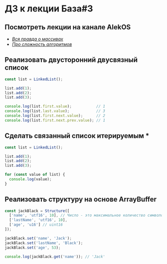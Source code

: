 # ДЗ к лекции База#3

## Посмотреть лекции на канале AlekOS

* _[Вся правда о массивах](https://www.youtube.com/watch?v=47_LhSf-ago)_
* _[Про сложность алгоритмов](https://www.youtube.com/watch?v=cXCuXNwzdfY)_

## Реализовать двусторонний двусвязный список

   ```js
   const list = LinkedList();

   list.add(1);
   list.add(2);
   list.add(3);

   console.log(list.first.value);           // 1
   console.log(list.last.value);            // 3
   console.log(list.first.next.value);      // 2
   console.log(list.first.next.prev.value); // 1
   ```

## Сделать связанный список итерируемым *

   ```js
   const list = LinkedList();

   list.add(1);
   list.add(2);
   list.add(3);

   for (const value of list) {
     console.log(value);
   }
   ```

## Реализовать структуру на основе ArrayBuffer

   ```js
   const jackBlack = Structure([
     ['name', 'utf16', 10], // Число - это максимальное количество символов
     ['lastName', 'utf16', 10],
     ['age', 'u16'] // uint16
   ]);

   jackBlack.set('name', 'Jack');
   jackBlack.set('lastName', 'Black');
   jackBlack.set('age', 53);

   console.log(jackBlack.get('name')); // 'Jack'
   ```
